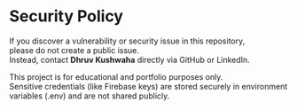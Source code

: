 # Security Policy

If you discover a vulnerability or security issue in this repository,  
please do not create a public issue.  
Instead, contact **Dhruv Kushwaha** directly via GitHub or LinkedIn.

This project is for educational and portfolio purposes only.  
Sensitive credentials (like Firebase keys) are stored securely in environment variables (.env) and are not shared publicly.
